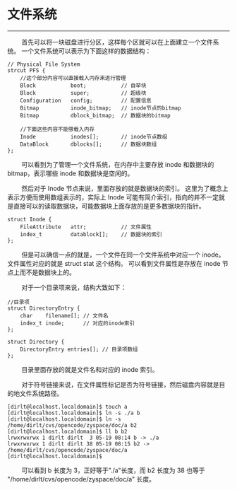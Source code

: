 # 文件系统
***

&emsp;&emsp;
首先可以将一块磁盘进行分区，这样每个区就可以在上面建立一个文件系统。
一个文件系统可以表示为下面这样的数据结构：

    // Physical File System
    strcut PFS {
        //这个部分内容可以直接载入内存来进行管理
        Block           boot;           // 自举块
        Block           super;          // 超级块
        Configuration   config;         // 配置信息
        Bitmap          inode_bitmap;   // inode节点的bitmap
        Bitmap          dblock_bitmap;  // 数据块的bitmap
         
        //下面这些内容不能够载入内存 
        Inode           inodes[];       // inode节点数组
        DataBlock       dblocks[];      // 数据块数组
    };

&emsp;&emsp;
可以看到为了管理一个文件系统，在内存中主要存放 inode 和数据块的 bitmap，表示哪些 inode 和数据块是空闲的。

&emsp;&emsp;
然后对于 Inode 节点来说，里面存放的就是数据块的索引。
这里为了概念上表示方便而使用数组表示的，实际上 Inode 可能有简介索引，指向的并不一定就是直接可以的读取数据块，可能数据块上面存放的是更多数据块的指针。

    struct Inode {
        FileAttribute   attr;           // 文件属性
        index_t         datablock[];    // 数据块的索引
    };

&emsp;&emsp;
但是可以确信一点的就是，一个文件在同一个文件系统中对应一个 inode。
文件属性对应的就是 struct stat 这个结构。
可以看到文件属性是存放在 inode 节点上而不是数据块上的。

&emsp;&emsp;
对于一个目录项来说，结构大致如下：

    //目录项
    struct DirectoryEntry {
        char    filename[]; // 文件名
        index_t inode;      // 对应的inode索引
    };

    struct Directory {
        DirectoryEntry entries[]; // 目录项数组
    };
    
&emsp;&emsp;
目录里面存放的就是文件名和对应的 inode 索引。

&emsp;&emsp;
对于符号链接来说，在文件属性标记是否为符号链接，然后磁盘内容就是目的地文件系统路径。

    [dirlt@localhost.localdomain]$ touch a
    [dirlt@localhost.localdomain]$ ln -s ./a b
    [dirlt@localhost.localdomain]$ ln -s /home/dirlt/cvs/opencode/zyspace/doc/a b2
    [dirlt@localhost.localdomain]$ ll b b2
    lrwxrwxrwx 1 dirlt dirlt  3 05-19 08:14 b -> ./a
    lrwxrwxrwx 1 dirlt dirlt 38 05-19 08:15 b2 -> /home/dirlt/cvs/opencode/zyspace/doc/a
    [dirlt@localhost.localdomain]$

&emsp;&emsp;
可以看到 b 长度为 3，正好等于"./a"长度，而 b2 长度为 38 也等于 "/home/dirlt/cvs/opencode/zyspace/doc/a" 长度。

